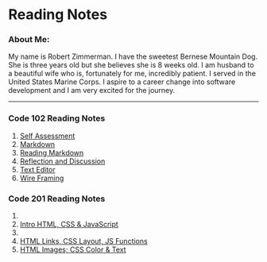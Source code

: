 # Reading Notes

### About Me:

My name is Robert Zimmerman. I have the sweetest Bernese Mountain Dog. She is three years old but she believes she is 8 weeks old. I am husband to a beautiful wife who is, fortunately for me, incredibly patient. I served in the United States Marine Corps. I aspire to a career change into software development and I am very excited for the journey.

---

### Code 102 Reading Notes

1. [Self Assessment](selfassessment.md)
2. [Markdown](markdown.md)
3. [Reading Markdown](readmarkdown.md)
4. [Reflection and Discussion](reflectiondiscussion.md)
5. [Text Editor](texteditor.md)
6. [Wire Framing](wireframing.md)

### Code 201 Reading Notes

1. []()
2. [Intro HTML, CSS & JavaScript](201class-02.md)
3. []()
4. [HTML Links, CSS Layout, JS Functions](201class-04.md)
5. [HTML Images; CSS Color & Text](201class-05.md)
